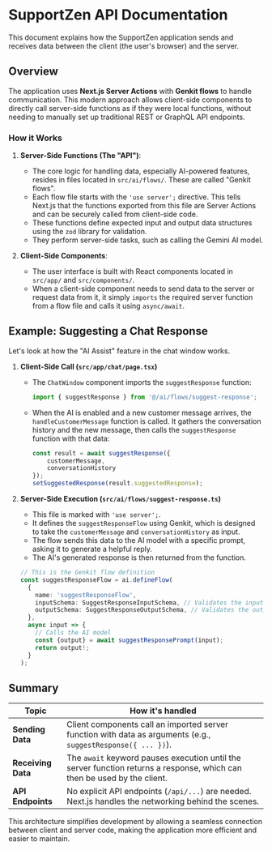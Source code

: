 # SupportZen API Documentation

This document explains how the SupportZen application sends and receives data between the client (the user's browser) and the server.

## Overview

The application uses **Next.js Server Actions** with **Genkit flows** to handle communication. This modern approach allows client-side components to directly call server-side functions as if they were local functions, without needing to manually set up traditional REST or GraphQL API endpoints.

### How it Works

1.  **Server-Side Functions (The "API")**:
    -   The core logic for handling data, especially AI-powered features, resides in files located in `src/ai/flows/`. These are called "Genkit flows".
    -   Each flow file starts with the `'use server';` directive. This tells Next.js that the functions exported from this file are Server Actions and can be securely called from client-side code.
    -   These functions define expected input and output data structures using the `zod` library for validation.
    -   They perform server-side tasks, such as calling the Gemini AI model.

2.  **Client-Side Components**:
    -   The user interface is built with React components located in `src/app/` and `src/components/`.
    -   When a client-side component needs to send data to the server or request data from it, it simply `imports` the required server function from a flow file and calls it using `async/await`.

## Example: Suggesting a Chat Response

Let's look at how the "AI Assist" feature in the chat window works.

1.  **Client-Side Call (`src/app/chat/page.tsx`)**
    -   The `ChatWindow` component imports the `suggestResponse` function:
        ```typescript
        import { suggestResponse } from '@/ai/flows/suggest-response';
        ```
    -   When the AI is enabled and a new customer message arrives, the `handleCustomerMessage` function is called. It gathers the conversation history and the new message, then calls the `suggestResponse` function with that data:
        ```typescript
        const result = await suggestResponse({
            customerMessage,
            conversationHistory
        });
        setSuggestedResponse(result.suggestedResponse);
        ```

2.  **Server-Side Execution (`src/ai/flows/suggest-response.ts`)**
    -   This file is marked with `'use server';`.
    -   It defines the `suggestResponseFlow` using Genkit, which is designed to take the `customerMessage` and `conversationHistory` as input.
    -   The flow sends this data to the AI model with a specific prompt, asking it to generate a helpful reply.
    -   The AI's generated response is then returned from the function.

    ```typescript
    // This is the Genkit flow definition
    const suggestResponseFlow = ai.defineFlow(
      {
        name: 'suggestResponseFlow',
        inputSchema: SuggestResponseInputSchema, // Validates the input data
        outputSchema: SuggestResponseOutputSchema, // Validates the output data
      },
      async input => {
        // Calls the AI model
        const {output} = await suggestResponsePrompt(input);
        return output!;
      }
    );
    ```

## Summary

| Topic           | How it's handled                                                                                              |
| --------------- | ------------------------------------------------------------------------------------------------------------- |
| **Sending Data**  | Client components call an imported server function with data as arguments (e.g., `suggestResponse({ ... })`). |
| **Receiving Data**| The `await` keyword pauses execution until the server function returns a response, which can then be used by the client. |
| **API Endpoints** | No explicit API endpoints (`/api/...`) are needed. Next.js handles the networking behind the scenes.      |

This architecture simplifies development by allowing a seamless connection between client and server code, making the application more efficient and easier to maintain.

